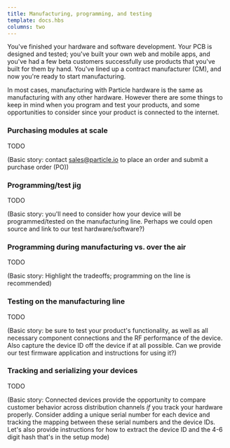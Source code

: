 ```yaml
---
title: Manufacturing, programming, and testing
template: docs.hbs
columns: two
---
```


You've finished your hardware and software development. Your PCB is designed and tested; you've built your own web and mobile apps, and you've had a few beta customers successfully use products that you've built for them by hand. You've lined up a contract manufacturer (CM), and now you're ready to start manufacturing.

In most cases, manufacturing with Particle hardware is the same as manufacturing with any other hardware. However there are some things to keep in mind when you program and test your products, and some opportunities to consider since your product is connected to the internet.

### Purchasing modules at scale

TODO

(Basic story: contact sales@particle.io to place an order and submit a purchase order (PO))

### Programming/test jig

TODO

(Basic story: you'll need to consider how your device will be programmed/tested on the manufacturing line. Perhaps we could open source and link to our test hardware/software?)

### Programming during manufacturing vs. over the air

TODO

(Basic story: Highlight the tradeoffs; programming on the line is recommended)

### Testing on the manufacturing line

TODO

(Basic story: be sure to test your product's functionality, as well as all necessary component connections and the RF performance of the device. Also capture the device ID off the device if at all possible. Can we provide our test firmware application and instructions for using it?)

### Tracking and serializing your devices

TODO

(Basic story: Connected devices provide the opportunity to compare customer behavior across distribution channels *if* you track your hardware properly. Consider adding a unique serial number for each device and tracking the mapping between these serial numbers and the device IDs. Let's also provide instructions for how to extract the device ID and the 4-6 digit hash that's in the setup mode)

